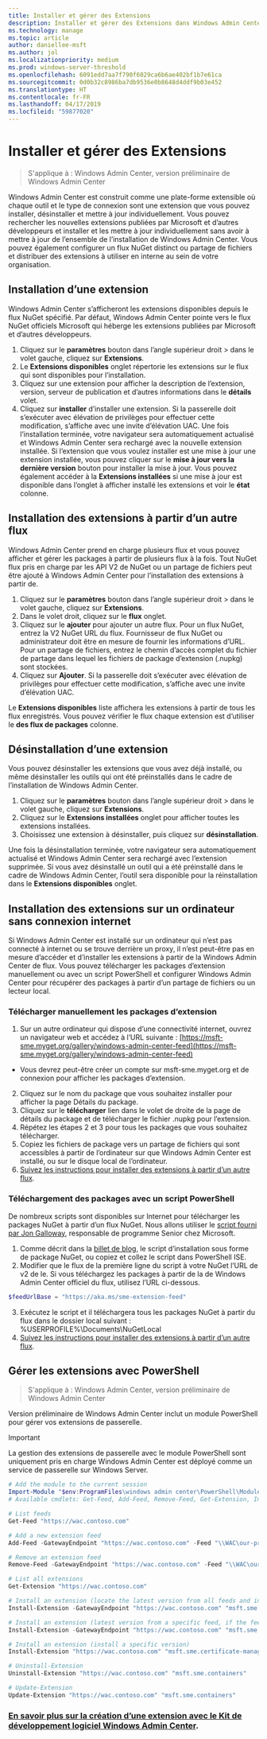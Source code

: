 ```yaml
---
title: Installer et gérer des Extensions
description: Installer et gérer des Extensions dans Windows Admin Center (projet Honolulu)
ms.technology: manage
ms.topic: article
author: daniellee-msft
ms.author: jol
ms.localizationpriority: medium
ms.prod: windows-server-threshold
ms.openlocfilehash: 6091edd7aa7f790f6029ca6b6ae402bf1b7e61ca
ms.sourcegitcommit: 0d0b32c8986ba7db9536e0b8648d4ddf9b03e452
ms.translationtype: HT
ms.contentlocale: fr-FR
ms.lasthandoff: 04/17/2019
ms.locfileid: "59877020"
---
```

# <a name="install-and-manage-extensions"></a>Installer et gérer des Extensions

>S'applique à : Windows Admin Center, version préliminaire de Windows Admin Center

Windows Admin Center est construit comme une plate-forme extensible où chaque outil et le type de connexion sont une extension que vous pouvez installer, désinstaller et mettre à jour individuellement. Vous pouvez rechercher les nouvelles extensions publiées par Microsoft et d’autres développeurs et installer et les mettre à jour individuellement sans avoir à mettre à jour de l’ensemble de l’installation de Windows Admin Center. Vous pouvez également configurer un flux NuGet distinct ou partage de fichiers et distribuer des extensions à utiliser en interne au sein de votre organisation.

## <a name="installing-an-extension"></a>Installation d’une extension

Windows Admin Center s’afficheront les extensions disponibles depuis le flux NuGet spécifié. Par défaut, Windows Admin Center pointe vers le flux NuGet officiels Microsoft qui héberge les extensions publiées par Microsoft et d’autres développeurs.

1. Cliquez sur le **paramètres** bouton dans l’angle supérieur droit > dans le volet gauche, cliquez sur **Extensions**. 
2. Le **Extensions disponibles** onglet répertorie les extensions sur le flux qui sont disponibles pour l’installation.
3. Cliquez sur une extension pour afficher la description de l’extension, version, serveur de publication et d’autres informations dans le **détails** volet.
4. Cliquez sur **installer** d’installer une extension. Si la passerelle doit s’exécuter avec élévation de privilèges pour effectuer cette modification, s’affiche avec une invite d’élévation UAC. Une fois l’installation terminée, votre navigateur sera automatiquement actualisé et Windows Admin Center sera rechargé avec la nouvelle extension installée. Si l’extension que vous voulez installer est une mise à jour une extension installée, vous pouvez cliquer sur le **mise à jour vers la dernière version** bouton pour installer la mise à jour. Vous pouvez également accéder à la **Extensions installées** si une mise à jour est disponible dans l’onglet à afficher installé les extensions et voir le **état** colonne.

## <a name="installing-extensions-from-a-different-feed"></a>Installation des extensions à partir d’un autre flux

Windows Admin Center prend en charge plusieurs flux et vous pouvez afficher et gérer les packages à partir de plusieurs flux à la fois. Tout NuGet flux pris en charge par les API V2 de NuGet ou un partage de fichiers peut être ajouté à Windows Admin Center pour l’installation des extensions à partir de.

1. Cliquez sur le **paramètres** bouton dans l’angle supérieur droit > dans le volet gauche, cliquez sur **Extensions**.
2. Dans le volet droit, cliquez sur le **flux** onglet.
3. Cliquez sur le **ajouter** pour ajouter un autre flux. Pour un flux NuGet, entrez la V2 NuGet URL du flux. Fournisseur de flux NuGet ou administrateur doit être en mesure de fournir les informations d’URL. Pour un partage de fichiers, entrez le chemin d’accès complet du fichier de partage dans lequel les fichiers de package d’extension (.nupkg) sont stockées.
4. Cliquez sur **Ajouter**. Si la passerelle doit s’exécuter avec élévation de privilèges pour effectuer cette modification, s’affiche avec une invite d’élévation UAC.

Le **Extensions disponibles** liste affichera les extensions à partir de tous les flux enregistrés. Vous pouvez vérifier le flux chaque extension est d’utiliser le **des flux de packages** colonne.

## <a name="uninstalling-an-extension"></a>Désinstallation d’une extension

Vous pouvez désinstaller les extensions que vous avez déjà installé, ou même désinstaller les outils qui ont été préinstallés dans le cadre de l’installation de Windows Admin Center.

1. Cliquez sur le **paramètres** bouton dans l’angle supérieur droit > dans le volet gauche, cliquez sur **Extensions**. 
2. Cliquez sur le **Extensions installées** onglet pour afficher toutes les extensions installées.
3. Choisissez une extension à désinstaller, puis cliquez sur **désinstallation**.

Une fois la désinstallation terminée, votre navigateur sera automatiquement actualisé et Windows Admin Center sera rechargé avec l’extension supprimée. Si vous avez désinstallé un outil qui a été préinstallé dans le cadre de Windows Admin Center, l’outil sera disponible pour la réinstallation dans le **Extensions disponibles** onglet.

## <a name="installing-extensions-on-a-computer-without-internet-connectivity"></a>Installation des extensions sur un ordinateur sans connexion internet

Si Windows Admin Center est installé sur un ordinateur qui n’est pas connecté à internet ou se trouve derrière un proxy, il n’est peut-être pas en mesure d’accéder et d’installer les extensions à partir de la Windows Admin Center de flux. Vous pouvez télécharger les packages d’extension manuellement ou avec un script PowerShell et configurer Windows Admin Center pour récupérer des packages à partir d’un partage de fichiers ou un lecteur local.

### <a name="manually-downloading-extension-packages"></a>Télécharger manuellement les packages d’extension

1. Sur un autre ordinateur qui dispose d’une connectivité internet, ouvrez un navigateur web et accédez à l’URL suivante : [https://msft-sme.myget.org/gallery/windows-admin-center-feed](https://msft-sme.myget.org/gallery/windows-admin-center-feed) 

  * Vous devrez peut-être créer un compte sur msft-sme.myget.org et de connexion pour afficher les packages d’extension.

2. Cliquez sur le nom du package que vous souhaitez installer pour afficher la page Détails du package.
3. Cliquez sur le **télécharger** lien dans le volet de droite de la page de détails du package et de télécharger le fichier .nupkg pour l’extension.
4. Répétez les étapes 2 et 3 pour tous les packages que vous souhaitez télécharger.
5. Copiez les fichiers de package vers un partage de fichiers qui sont accessibles à partir de l’ordinateur sur que Windows Admin Center est installé, ou sur le disque local de l’ordinateur.
6. [Suivez les instructions pour installer des extensions à partir d’un autre flux](#installing-extensions-from-a-different-feed).

### <a name="downloading-packages-with-a-powershell-script"></a>Téléchargement des packages avec un script PowerShell

De nombreux scripts sont disponibles sur Internet pour télécharger les packages NuGet à partir d’un flux NuGet. Nous allons utiliser le [script fourni par Jon Galloway](https://weblogs.asp.net/jongalloway/downloading-a-local-nuget-repository-with-powershell), responsable de programme Senior chez Microsoft.

1. Comme décrit dans la [billet de blog](https://weblogs.asp.net/jongalloway/downloading-a-local-nuget-repository-with-powershell), le script d’installation sous forme de package NuGet, ou copiez et collez le script dans PowerShell ISE.
2. Modifier que le flux de la première ligne du script à votre NuGet l’URL de v2 de le. Si vous téléchargez les packages à partir de la de Windows Admin Center officiel du flux, utilisez l’URL ci-dessous.

```powershell
$feedUrlBase = "https://aka.ms/sme-extension-feed"
```

3. Exécutez le script et il téléchargera tous les packages NuGet à partir du flux dans le dossier local suivant : %USERPROFILE%\Documents\NuGetLocal
4. [Suivez les instructions pour installer des extensions à partir d’un autre flux](#installing-extensions-from-a-different-feed).

## <a name="manage-extensions-with-powershell"></a>Gérer les extensions avec PowerShell

>S'applique à : Windows Admin Center, version préliminaire de Windows Admin Center

Version préliminaire de Windows Admin Center inclut un module PowerShell pour gérer vos extensions de passerelle.

>[!IMPORTANT]
>La gestion des extensions de passerelle avec le module PowerShell sont uniquement pris en charge Windows Admin Center est déployé comme un service de passerelle sur Windows Server.

```powershell
# Add the module to the current session
Import-Module "$env:ProgramFiles\windows admin center\PowerShell\Modules\ExtensionTools"
# Available cmdlets: Get-Feed, Add-Feed, Remove-Feed, Get-Extension, Install-Extension, Uninstall-Extension, Update-Extension

# List feeds
Get-Feed "https://wac.contoso.com"

# Add a new extension feed
Add-Feed -GatewayEndpoint "https://wac.contoso.com" -Feed "\\WAC\our-private-extensions"

# Remove an extension feed
Remove-Feed -GatewayEndpoint "https://wac.contoso.com" -Feed "\\WAC\our-private-extensions"

# List all extensions
Get-Extension "https://wac.contoso.com"

# Install an extension (locate the latest version from all feeds and install it)
Install-Extension -GatewayEndpoint "https://wac.contoso.com" "msft.sme.containers"

# Install an extension (latest version from a specific feed, if the feed is not present, it will be added)
Install-Extension -GatewayEndpoint "https://wac.contoso.com" "msft.sme.containers" -Feed "https://aka.ms/sme-extension-feed"

# Install an extension (install a specific version)
Install-Extension "https://wac.contoso.com" "msft.sme.certificate-manager" "0.133.0"

# Uninstall-Extension
Uninstall-Extension "https://wac.contoso.com" "msft.sme.containers"

# Update-Extension
Update-Extension "https://wac.contoso.com" "msft.sme.containers"
```

### <a name="learn-more-about-building-an-extension-with-the-windows-admin-center-sdkextendextensibility-overviewmd"></a>[En savoir plus sur la création d’une extension avec le Kit de développement logiciel Windows Admin Center](../extend/extensibility-overview.md).